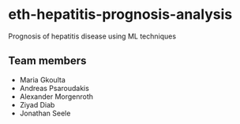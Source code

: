 # eth-hepatitis-prognosis-analysis
Prognosis of hepatitis disease using ML techniques

## Team members
- Maria Gkoulta
- Andreas Psaroudakis
- Alexander Morgenroth
- Ziyad Diab
- Jonathan Seele
